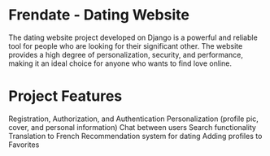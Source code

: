 # Frendate - Dating Website
The dating website project developed on Django is a powerful and reliable tool for people who are 
looking for their significant other. The website provides a high degree of personalization, 
security, and performance, making it an ideal choice for anyone who wants to find love online.


# Project Features
Registration, Authorization, and Authentication
Personalization (profile pic, cover, and personal information)
Chat between users
Search functionality
Translation to French
Recommendation system for dating
Adding profiles to Favorites


